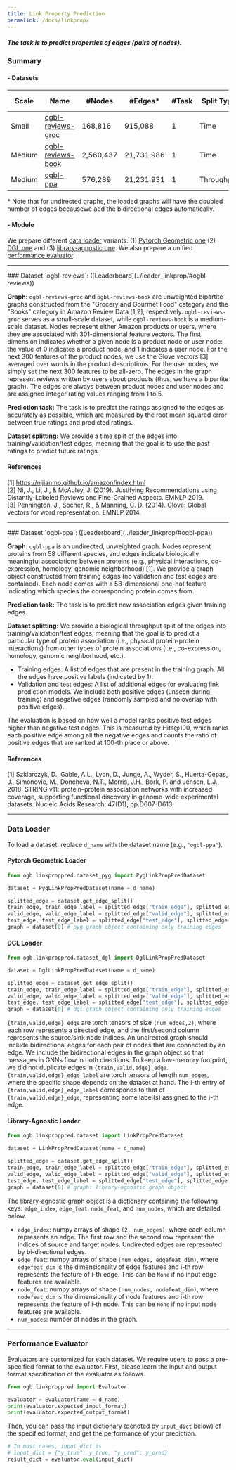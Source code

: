 ```yaml
---
title: Link Property Prediction
permalink: /docs/linkprop/
---
```


##### The task is to predict properties of edges (pairs of nodes).

### Summary

#### - Datasets

Scale | Name      | #Nodes | #Edges\* | #Task | Split Type   | Task Type     | Metric       |
|------------------|--------|----------|----------|-------------------------------------------------|-----------------------|----------------------------------|----------------|
Small | [ogbl-reviews-groc](#ogbl-reviews)         | 168,816 |    915,088 |     1      | Time  | Link value regression   |     RMSE              |
Medium | [ogbl-reviews-book](#ogbl-reviews) | 2,560,437    | 21,731,986 | 1      |   Time   | Link value regression      |    RMSE         |
Medium | [ogbl-ppa](#ogbl-ppa)         | 576,289 |    21,231,931 |     1      | Throughput  | Link prediction   |     Hits@100              |


\* Note that for undirected graphs, the loaded graphs will have the doubled number of edges becausewe add the bidirectional edges automatically.

#### - Module
We prepare different [data loader](#loader) variants: (1) [Pytorch Geometric one](#pyg) (2) [DGL one](#dgl) and (3) [library-agnostic one](#libagn).
We also prepare a unified [performance evaluator](#eval).

----------

<a name="ogbl-reviews"/>
### Dataset `ogbl-reviews`: ([Leaderboard](../leader_linkprop/#ogbl-reviews))

**Graph:** `ogbl-reviews-groc` and `ogbl-reviews-book` are unweighted bipartite graphs constructed from the "Grocery and Gourmet Food" category and the "Books" category in Amazon Review Data [1,2], respectively. `ogbl-reviews-groc` serves as a small-scale dataset, while `ogbl-reviews-book` is a medium-scale dataset.
Nodes represent either Amazon products or users, where they are associated with 301-dimensional feature vectors. The first dimension indicates whether a given node is a product node or user node: the value of 0 indicates a product node, and 1 indicates a user node. For the next 300 features of the product nodes, we use the Glove vectors [3] averaged over words in the product descriptions. For the user nodes, we simply set the next 300 features to be all-zero.
The edges in the graph represent reviews written by users about products (thus, we have a bipartite graph).
The edges are always between product nodes and user nodes and are assigned integer rating values ranging from 1 to 5.

**Prediction task:** 
The task is to predict the ratings assigned to the edges as accurately as possible, which are measured by the root mean squared error between true ratings and predicted ratings.

**Dataset splitting:** We provide a time split of the edges into training/validation/test edges, meaning that the goal is to use the past ratings to predict future ratings.

#### References

[1] https://nijianmo.github.io/amazon/index.html <br/>
[2] Ni, J., Li, J., & McAuley, J. (2019). Justifying Recommendations using Distantly-Labeled Reviews and Fine-Grained Aspects. EMNLP 2019. <br/>
[3] Pennington, J., Socher, R., & Manning, C. D. (2014). Glove: Global vectors for word representation. EMNLP 2014.

----------

<a name="ogbl-ppa"/>
### Dataset `ogbl-ppa`: ([Leaderboard](../leader_linkprop/#ogbl-ppa))

**Graph:** `ogbl-ppa` is an undirected, unweighted graph. Nodes represent proteins from 58 different species, and edges indicate biologically meaningful associations between proteins (e.g., physical interactions, co-expression, homology, genomic neighborhood) [1]. We provide a graph object constructed from training edges (no validation and test edges are contained). Each node comes with a 58-dimensional one-hot feature indicating which species the corresponding protein comes from. 

**Prediction task:** The task is to predict new association edges given training edges. 

**Dataset splitting:** We provide a biological throughput split of the edges into training/validation/test edges, meaning that the goal is to predict a particular type of protein association (i.e., physical protein-protein interactions) from other types of protein associations (i.e., co-expression, homology, genomic neighborhood, etc.).

- Training edges: A list of edges that are present in the training graph. All the edges have positive labels (indicated by 1).
- Validation and test edges: A list of additional edges for evaluating link prediction models. We include both positive edges (unseen during training) and negative edges (randomly sampled and no overlap with positive edges).

The evaluation is based on how well a model ranks positive test edges higher than negative test edges. This is measured by Hits@100, which ranks each positive edge among all the negative edges and counts the ratio of positive edges that are ranked at 100-th place or above.

#### References

[1] Szklarczyk, D., Gable, A.L., Lyon, D., Junge, A., Wyder, S., Huerta-Cepas, J., Simonovic, M., Doncheva, N.T., Morris, J.H., Bork, P. and Jensen, L.J., 2018. STRING v11: protein–protein association networks with increased coverage, supporting functional discovery in genome-wide experimental datasets. Nucleic Acids Research, 47(D1), pp.D607-D613.

----------

<a name="loader"/>

### Data Loader

To load a dataset, replace `d_name` with the dataset name (e.g., `"ogbl-ppa"`).

<a name="pyg"/>

#### Pytorch Geometric Loader

```python
from ogb.linkproppred.dataset_pyg import PygLinkPropPredDataset

dataset = PygLinkPropPredDataset(name = d_name) 

splitted_edge = dataset.get_edge_split()
train_edge, train_edge_label = splitted_edge["train_edge"], splitted_edge["train_edge_label"]
valid_edge, valid_edge_label = splitted_edge["valid_edge"], splitted_edge["valid_edge_label"]
test_edge, test_edge_label = splitted_edge["test_edge"], splitted_edge["test_edge_label"]
graph = dataset[0] # pyg graph object containing only training edges
```

<a name="dgl"/>

#### DGL Loader

```python
from ogb.linkproppred.dataset_dgl import DglLinkPropPredDataset

dataset = DglLinkPropPredDataset(name = d_name)

splitted_edge = dataset.get_edge_split()
train_edge, train_edge_label = splitted_edge["train_edge"], splitted_edge["train_edge_label"]
valid_edge, valid_edge_label = splitted_edge["valid_edge"], splitted_edge["valid_edge_label"]
test_edge, test_edge_label = splitted_edge["test_edge"], splitted_edge["test_edge_label"]
graph = dataset[0] # dgl graph object containing only training edges
```
`{train,valid,edge}_edge` are torch tensors of size `(num_edges,2)`, where each row represents a directed edge, and the first/second column represents the source/sink node indices. 
An undirected graph should include bidirectional edges for each pair of nodes that are connected by an edge. We include the bidirectional edges in the graph object so that messages in GNNs flow in both directions. To keep a low-memory footprint, we did not duplicate edges in `{train,valid,edge}_edge`.
`{train,valid,edge}_edge_label` are torch tensors of length `num_edges`, where the specific shape depends on the dataset at hand. The i-th entry of `{train,valid,edge}_edge_label` corresponds to that of `{train,valid,edge}_edge`, representing some label(s) assigned to the i-th edge.

<a name="libagn"/>

#### Library-Agnostic Loader
```python
from ogb.linkproppred.dataset import LinkPropPredDataset

dataset = LinkPropPredDataset(name = d_name)

splitted_edge = dataset.get_edge_split()
train_edge, train_edge_label = splitted_edge["train_edge"], splitted_edge["train_edge_label"]
valid_edge, valid_edge_label = splitted_edge["valid_edge"], splitted_edge["valid_edge_label"]
test_edge, test_edge_label = splitted_edge["test_edge"], splitted_edge["test_edge_label"]
graph = dataset[0] # graph: library-agnostic graph object
```
The library-agnostic graph object is a dictionary containing the following keys: `edge_index`, `edge_feat`, `node_feat`, and `num_nodes`, which are detailed below.
- `edge_index`: numpy arrays of shape `(2, num_edges)`, where each column represents an edge. The first row and the second row represent the indices of source and target nodes. Undirected edges are represented by bi-directional edges.
- `edge_feat`: numpy arrays of shape `(num_edges, edgefeat_dim)`, where `edgefeat_dim` is the dimensionality of edge features and i-th row represents the feature of i-th edge. This can be `None` if no input edge features are available.
- `node_feat`: numpy arrays of shape `(num_nodes, nodefeat_dim)`, where `nodefeat_dim` is the dimensionality of node features and i-th row represents the feature of i-th node. This can be `None` if no input node features are available.
- `num_nodes`: number of nodes in the graph.

----------

<a name="eval"/>

### Performance Evaluator

Evaluators are customized for each dataset.
We require users to pass a pre-specified format to the evaluator.
First, please learn the input and output format specification of the evaluator as follows.

```python
from ogb.linkproppred import Evaluator

evaluator = Evaluator(name = d_name)
print(evaluator.expected_input_format) 
print(evaluator.expected_output_format) 
```

Then, you can pass the input dictionary (denoted by `input_dict` below) of the specified format, and get the performance of your prediction.

```python
# In most cases, input_dict is
# input_dict = {"y_true": y_true, "y_pred": y_pred}
result_dict = evaluator.eval(input_dict)
```

